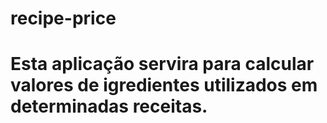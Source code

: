# recipe-price
# Esta aplicação servira para calcular valores de igredientes utilizados em determinadas receitas.
